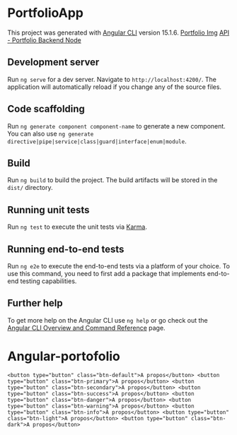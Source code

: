 # PortfolioApp

This project was generated with [Angular CLI](https://github.com/angular/angular-cli) version 15.1.6.
[Portfolio Img](https://github.com/GrimonprezAlexis/portfolio-img)
[API - Portfolio Backend Node](https://github.com/GrimonprezAlexis/Node-portfolio)

## Development server

Run `ng serve` for a dev server. Navigate to `http://localhost:4200/`. The application will automatically reload if you change any of the source files.

## Code scaffolding

Run `ng generate component component-name` to generate a new component. You can also use `ng generate directive|pipe|service|class|guard|interface|enum|module`.

## Build

Run `ng build` to build the project. The build artifacts will be stored in the `dist/` directory.

## Running unit tests

Run `ng test` to execute the unit tests via [Karma](https://karma-runner.github.io).

## Running end-to-end tests

Run `ng e2e` to execute the end-to-end tests via a platform of your choice. To use this command, you need to first add a package that implements end-to-end testing capabilities.

## Further help

To get more help on the Angular CLI use `ng help` or go check out the [Angular CLI Overview and Command Reference](https://angular.io/cli) page.

# Angular-portofolio

``
<button type="button" class="btn-default">A propos</button>
<button type="button" class="btn-primary">A propos</button>
<button type="button" class="btn-secondary">A propos</button>
<button type="button" class="btn-success">A propos</button>
<button type="button" class="btn-danger">A propos</button>
<button type="button" class="btn-warning">A propos</button>
<button type="button" class="btn-info">A propos</button>
<button type="button" class="btn-light">A propos</button>
<button type="button" class="btn-dark">A propos</button>
``
